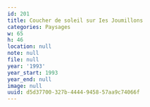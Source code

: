 ```yaml
---
id: 201
title: Coucher de soleil sur Ies Joumillons
categories: Paysages
w: 65
h: 46
location: null
note: null
file: null
year: '1993'
year_start: 1993
year_end: null
image: null
uuid: d5d37700-327b-4444-9458-57aa9c74066f
---
```


